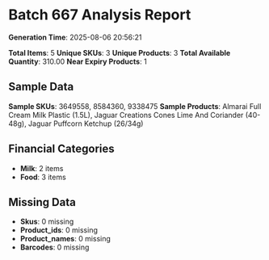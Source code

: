 # Batch 667 Analysis Report

**Generation Time**: 2025-08-06 20:56:21

**Total Items**: 5
**Unique SKUs**: 3
**Unique Products**: 3
**Total Available Quantity**: 310.00
**Near Expiry Products**: 1

## Sample Data
**Sample SKUs**: 3649558, 8584360, 9338475
**Sample Products**: Almarai Full Cream Milk Plastic (1.5L), Jaguar Creations Cones Lime And Coriander (40-48g), Jaguar Puffcorn Ketchup (26/34g)

## Financial Categories
- **Milk**: 2 items
- **Food**: 3 items

## Missing Data
- **Skus**: 0 missing
- **Product_ids**: 0 missing
- **Product_names**: 0 missing
- **Barcodes**: 0 missing
